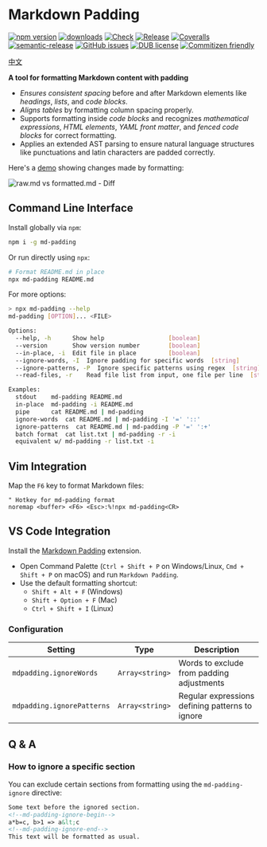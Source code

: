 # Markdown Padding

[![npm version](https://img.shields.io/npm/v/md-padding.svg)](https://www.npmjs.org/package/md-padding)
[![downloads](https://img.shields.io/npm/dm/md-padding.svg)](https://www.npmjs.org/package/md-padding)
[![Check](https://github.com/harttle/md-padding/actions/workflows/check.yml/badge.svg)](https://github.com/harttle/md-padding/actions/workflows/check.yml)
[![Release](https://github.com/harttle/md-padding/actions/workflows/release.yml/badge.svg)](https://github.com/harttle/md-padding/actions/workflows/release.yml)
[![Coveralls](https://img.shields.io/coveralls/harttle/md-padding.svg)](https://coveralls.io/github/harttle/md-padding?branch=master)
[![semantic-release](https://img.shields.io/badge/%20%20%F0%9F%93%A6%F0%9F%9A%80-semantic--release-e10079.svg)](https://github.com/harttle/md-padding)
[![GitHub issues](https://img.shields.io/github/issues-closed/harttle/md-padding.svg)](https://github.com/harttle/md-padding/issues)
[![DUB license](https://img.shields.io/dub/l/vibe-d.svg)](https://github.com/harttle/md-padding/blob/master/LICENSE)
[![Commitizen friendly](https://img.shields.io/badge/commitizen-friendly-brightgreen.svg)](https://github.com/angular/angular.js/blob/master/DEVELOPERS.md#commits)

[中文](https://github.com/harttle/md-padding/blob/master/README.zh.md)

**A tool for formatting Markdown content with padding**  

- *Ensures consistent spacing* before and after Markdown elements like *headings*, *lists*, and *code blocks*.
- *Aligns tables* by formatting column spacing properly.
- Supports formatting inside *code blocks* and recognizes *mathematical expressions*, *HTML elements*, *YAML front matter*, and *fenced code blocks* for correct formatting.
- Applies an extended AST parsing to ensure natural language structures like punctuations and latin characters are padded correctly.

Here's a [demo](https://github.com/harttle/md-padding/tree/master/demo) showing changes made by formatting:

![raw.md vs formatted.md - Diff](https://user-images.githubusercontent.com/4427974/73588871-6e8d5600-4509-11ea-8c42-9debaaad9008.png)

## Command Line Interface

Install globally via `npm`:

```bash
npm i -g md-padding
```

Or run directly using `npx`:

```bash
# Format README.md in place
npx md-padding README.md
```

For more options:

```bash
> npx md-padding --help
md-padding [OPTION]... <FILE>

Options:
  --help, -h      Show help                  [boolean]
  --version       Show version number        [boolean]
  --in-place, -i  Edit file in place         [boolean]
  --ignore-words, -I  Ignore padding for specific words  [string]
  --ignore-patterns, -P  Ignore specific patterns using regex  [string]
  --read-files, -r    Read file list from input, one file per line  [string]

Examples:
  stdout    md-padding README.md
  in-place  md-padding -i README.md
  pipe      cat README.md | md-padding
  ignore-words  cat README.md | md-padding -I '=' '::'
  ignore-patterns  cat README.md | md-padding -P '=' ':+'
  batch format  cat list.txt | md-padding -r -i
  equivalent w/ md-padding -r list.txt -i
```

## Vim Integration

Map the `F6` key to format Markdown files:

```vim
" Hotkey for md-padding format
noremap <buffer> <F6> <Esc>:%!npx md-padding<CR>
```

## VS Code Integration

Install the [Markdown Padding](https://marketplace.visualstudio.com/items?itemName=harttle.md-padding-vscode) extension.

- Open Command Palette (`Ctrl + Shift + P` on Windows/Linux, `Cmd + Shift + P` on macOS) and run `Markdown Padding`.
- Use the default formatting shortcut:
  - `Shift + Alt + F` (Windows)
  - `Shift + Option + F` (Mac)
  - `Ctrl + Shift + I` (Linux)

### Configuration

| Setting                    | Type            | Description                                     |
| -------------------------- | --------------- | ----------------------------------------------- |
| `mdpadding.ignoreWords`    | `Array<string>` | Words to exclude from padding adjustments       |
| `mdpadding.ignorePatterns` | `Array<string>` | Regular expressions defining patterns to ignore |

## Q & A

### How to ignore a specific section

You can exclude certain sections from formatting using the `md-padding-ignore` directive:

```markdown
Some text before the ignored section.
<!--md-padding-ignore-begin-->
a*b=c, b>1 => a&lt;c
<!--md-padding-ignore-end-->
This text will be formatted as usual.
```
